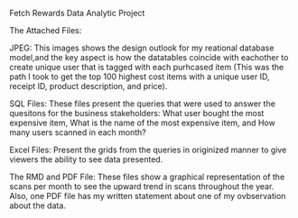 Fetch Rewards Data Analytic Project

The Attached Files:

JPEG: This images shows the design outlook for my reational database model,and the key aspect is how the datatables coincide with eachother to create unique user that is tagged with each purhcased item (This was the path I took to get the top 100 highest cost items with a unique user ID, receipt ID, product description, and price).


SQL Files: These files present the queries that were used to answer the quesitons for the business stakeholders: What user bought the most expensive item, What is the name of the most expensive item, and How many users scanned in each month?



Excel Files: Present the grids from the queries in originized manner to give viewers the ability to see data presented.



The RMD and PDF File: These files show a graphical representation of the scans per month to see the upward trend in scans throughout the year. Also, one PDF file has my written statement about one of my ovbservation about the data.
